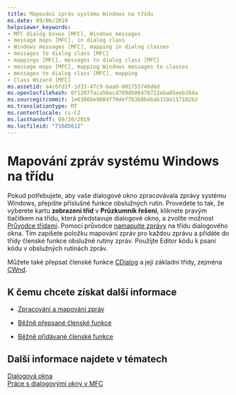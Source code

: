 ```yaml
---
title: Mapování zpráv systému Windows na třídu
ms.date: 09/06/2019
helpviewer_keywords:
- MFC dialog boxes [MFC], Windows messages
- message maps [MFC], in dialog class
- Windows messages [MFC], mapping in dialog classes
- messages to dialog class [MFC]
- mappings [MFC], messages to dialog class [MFC]
- message maps [MFC], mapping Windows messages to classes
- messages to dialog class [MFC], mapping
- Class Wizard [MFC]
ms.assetid: a4c6fd1f-1d33-47c9-baa0-001755746d6d
ms.openlocfilehash: 0f1207faca56acd709db86478722eba85eeb284a
ms.sourcegitcommit: 1e6386be9084f70def7b3b8b4bab319a117102b2
ms.translationtype: MT
ms.contentlocale: cs-CZ
ms.lasthandoff: 09/30/2019
ms.locfileid: "71685612"
---
```

# <a name="mapping-windows-messages-to-your-class"></a>Mapování zpráv systému Windows na třídu

Pokud potřebujete, aby vaše dialogové okno zpracovávala zprávy systému Windows, přepište příslušné funkce obslužných rutin. Provedete to tak, že vyberete kartu **zobrazení tříd** v **Průzkumník řešení**, kliknete pravým tlačítkem na třídu, která představuje dialogové okno, a zvolíte možnost [Průvodce třídami](reference/mfc-class-wizard.md). Pomocí průvodce [namapujte zprávy](../mfc/reference/mapping-messages-to-functions.md) na třídu dialogového okna. Tím zapíšete položku mapování zpráv pro každou zprávu a přidáte do třídy členské funkce obslužné rutiny zpráv. Použijte Editor kódu k psaní kódu v obslužných rutinách zpráv.

Můžete také přepsat členské funkce [CDialog](../mfc/reference/cdialog-class.md) a její základní třídy, zejména [CWnd](../mfc/reference/cwnd-class.md).

## <a name="what-do-you-want-to-know-more-about"></a>K čemu chcete získat další informace

- [Zpracování a mapování zpráv](../mfc/message-handling-and-mapping.md)

- [Běžně přepsané členské funkce](../mfc/commonly-overridden-member-functions.md)

- [Běžně přidávané členské funkce](../mfc/commonly-added-member-functions.md)

## <a name="see-also"></a>Další informace najdete v tématech

[Dialogová okna](../mfc/dialog-boxes.md)<br/>
[Práce s dialogovými okny v MFC](../mfc/life-cycle-of-a-dialog-box.md)
